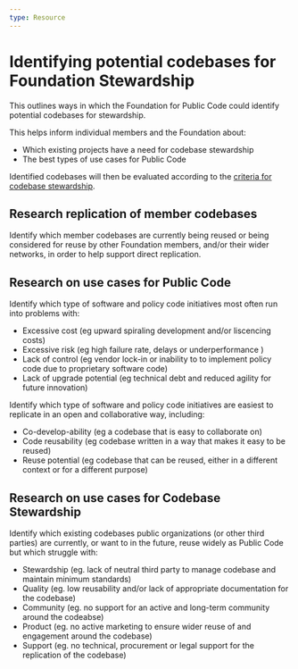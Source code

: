 ```yaml
---
type: Resource
---
```


# Identifying potential codebases for Foundation Stewardship

This outlines ways in which the Foundation for Public Code could identify potential codebases for stewardship.

This helps inform individual members and the Foundation about:
* Which existing projects have a need for codebase stewardship
* The best types of use cases for Public Code 

Identified codebases will then be evaluated according to the [criteria for codebase stewardship](../codebase-stewardship/criteria-for-codebase-stewardship.md).

## Research replication of member codebases
Identify which member codebases are currently being reused or being considered for reuse by other Foundation members, and/or their wider networks, in order to help support direct replication.

## Research on use cases for Public Code

Identify which type of software and policy code initiatives most often run into problems with:
* Excessive cost (eg upward spiraling development and/or liscencing costs)
* Excessive risk (eg high failure rate, delays or underperformance )
* Lack of control (eg vendor lock-in or inability to to implement policy code due to proprietary software code)
* Lack of upgrade potential (eg technical debt and reduced agility for future innovation)

Identify which type of software and policy code initiatives are easiest to replicate in an open and collaborative way, including:
* Co-develop-ability (eg a codebase that is easy to collaborate on) 
* Code reusability (eg codebase written in a way that makes it easy to be reused)
* Reuse potential (eg codebase that can be reused, either in a different context or for a different purpose)

## Research on use cases for Codebase Stewardship

Identify which existing codebases public organizations (or other third parties) are currently, or want to in the future, reuse widely as Public Code but which struggle with:
* Stewardship (eg. lack of neutral third party to manage codebase and maintain minimum standards)
* Quality (eg. low reusability and/or lack of appropriate documentation for the codebase)
* Community (eg. no support for an active and long-term community around the codeabse)
* Product (eg. no active marketing to ensure wider reuse of and engagement around the codebase)
* Support (eg. no technical, procurement or legal support for the replication of the codebase)
